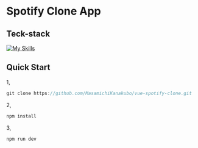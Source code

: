 # Spotify Clone App

## Teck-stack
[![My Skills](https://skillicons.dev/icons?i=js,vue)](https://skillicons.dev)

## Quick Start
1,
```js
git clone https://github.com/MasamichiKanakubo/vue-spotify-clone.git
```
2,
```js
npm install
```
3,
```js
npm run dev
```
